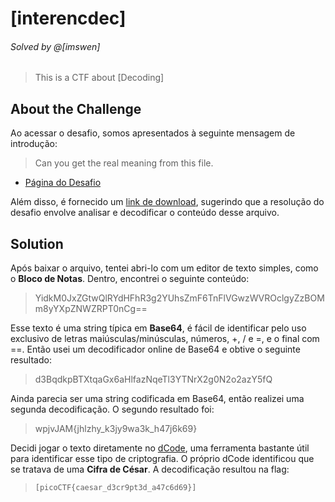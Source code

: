 # [interencdec]
###### Solved by @[imswen]
> This is a CTF about [Decoding]
## About the Challenge
Ao acessar o desafio, somos apresentados à seguinte mensagem de introdução:
>Can you get the real meaning from this file.

- [Página do Desafio](https://play.picoctf.org/practice/challenge/418)
  
Além disso, é fornecido um [link de download]([http://verbal-sleep.picoctf.net:56571](https://artifacts.picoctf.net/c_titan/108/enc_flag)), sugerindo que a resolução do desafio envolve analisar e decodificar o conteúdo desse arquivo.

## Solution
Após baixar o arquivo, tentei abri-lo com um editor de texto simples, como o **Bloco de Notas**. Dentro, encontrei o seguinte conteúdo:
>YidkM0JxZGtwQlRYdHFhR3g2YUhsZmF6TnFlVGwzWVROclgyZzBOMm8yYXpZNWZRPT0nCg==

Esse texto é uma string típica em **Base64**, é fácil de identificar pelo uso exclusivo de letras maiúsculas/minúsculas, números, +, / e =, e o final com ==. Então usei um decodificador online de Base64 e obtive o seguinte resultado:
>d3BqdkpBTXtqaGx6aHlfazNqeTl3YTNrX2g0N2o2azY5fQ

Ainda parecia ser uma string codificada em Base64, então realizei uma segunda decodificação. O segundo resultado foi:
>wpjvJAM{jhlzhy_k3jy9wa3k_h47j6k69}

Decidi jogar o texto diretamente no [dCode](https://www.dcode.fr/en), uma ferramenta bastante útil para identificar esse tipo de criptografia. O próprio dCode identificou que se tratava de uma **Cifra de César**. A decodificação resultou na flag:
>`[picoCTF{caesar_d3cr9pt3d_a47c6d69}]`
 
